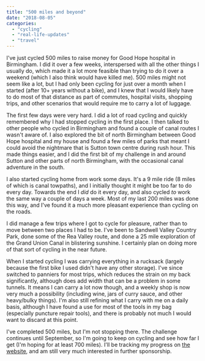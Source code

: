 ```yaml
---
title: "500 miles and beyond"
date: "2018-08-05"
categories: 
  - "cycling"
  - "real-life-updates"
  - "travel"
---
```


I've just cycled 500 miles to raise money for Good Hope hospital in Birmingham. I did it over a few weeks, interspersed with all the other things I usually do, which made it a lot more feasible than trying to do it over a weekend (which I also think would have killed me). 500 miles might not seem like a lot, but I had only been cycling for just over a month when I started (after 10+ years without a bike), and I knew that I would likely have to do most of that distance as part of commutes, hospital visits, shopping trips, and other scenarios that would require me to carry a lot of luggage.

The first few days were very hard. I did a lot of road cycling and quickly remembered why I had stopped cycling in the first place. I then talked to other people who cycled in Birmingham and found a couple of canal routes I wasn't aware of. I also explored the bit of north Birmingham between Good Hope hospital and my house and found a few miles of parks that meant I could avoid the nightmare that is Sutton town centre during rush hour. This made things easier, and I did the first bit of my challenge in and around Sutton and other parts of north Birmingham, with the occasional canal adventure in the south.

I also started cycling home from work some days. It's a 9 mile ride (8 miles of which is canal towpaths), and I initially thought it might be too far to do every day. Towards the end I _did_ do it every day, and also cycled _to_ work the same way a couple of days a week. Most of my last 200 miles was done this way, and I've found it a much more pleasant experience than cycling on the roads.

I did manage a few trips where I got to cycle for pleasure, rather than to move between two places I had to be. I've been to Sandwell Valley Country Park, done some of the Rea Valley route, and done a 25 mile exploration of the Grand Union Canal in blistering sunshine. I certainly plan on doing more of that sort of cycling in the near future.

When I started cycling I was carrying everything in a rucksack (largely because the first bike I used didn't have any other storage). I've since switched to panniers for most trips, which reduces the strain on my back significantly, although does add width that can be a problem in some tunnels. It means I can carry a lot now though, and a weekly shop is now very much a possibility (including wine, jars of curry sauce, and other heavy/bulky things). I'm also still refining what I carry with me on a daily basis, although I have found a use for most of the tools in my bag (especially puncture repair tools), and there is probably not much I would want to discard at this point.

I've completed 500 miles, but I'm not stopping there. The challenge continues until September, so I'm going to keep on cycling and see how far I get (I'm hoping for at least 700 miles). I'll be tracking my progress on [the website](https://virtual-velo-2018.everydayhero.com/uk/500-miles-for-good-hope), and am still very much interested in further sponsorship.
